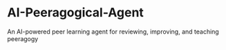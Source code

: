 # AI-Peeragogical-Agent
An AI-powered peer learning agent for reviewing, improving, and teaching peeragogy

